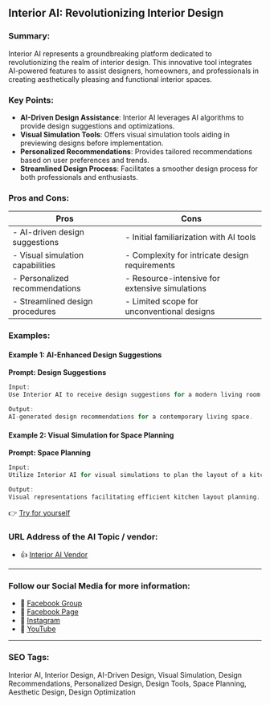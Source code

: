## Interior AI: Revolutionizing Interior Design

### Summary:

Interior AI represents a groundbreaking platform dedicated to revolutionizing the realm of interior design. This innovative tool integrates AI-powered features to assist designers, homeowners, and professionals in creating aesthetically pleasing and functional interior spaces.

### Key Points:

- **AI-Driven Design Assistance**: Interior AI leverages AI algorithms to provide design suggestions and optimizations.
- **Visual Simulation Tools**: Offers visual simulation tools aiding in previewing designs before implementation.
- **Personalized Recommendations**: Provides tailored recommendations based on user preferences and trends.
- **Streamlined Design Process**: Facilitates a smoother design process for both professionals and enthusiasts.

### Pros and Cons:

| Pros                               | Cons                                          |
|------------------------------------|-----------------------------------------------|
| - AI-driven design suggestions     | - Initial familiarization with AI tools         |
| - Visual simulation capabilities   | - Complexity for intricate design requirements  |
| - Personalized recommendations    | - Resource-intensive for extensive simulations |
| - Streamlined design procedures    | - Limited scope for unconventional designs     |

### Examples:

#### Example 1: AI-Enhanced Design Suggestions
**Prompt: Design Suggestions**

```dart
Input:
Use Interior AI to receive design suggestions for a modern living room.

Output:
AI-generated design recommendations for a contemporary living space.
```

#### Example 2: Visual Simulation for Space Planning
**Prompt: Space Planning**

```dart
Input:
Utilize Interior AI for visual simulations to plan the layout of a kitchen.

Output:
Visual representations facilitating efficient kitchen layout planning.
```

👉 <a href="https://interiorai.com/" target="_blank">Try for yourself</a>

### URL Address of the AI Topic / vendor:

- 👍 <a href="https://interiorai.com/" target="_blank">Interior AI Vendor</a>

<hr>

### Follow our Social Media for more information:

- 📘 <a href="https://www.facebook.com/groups/trionxai" target="_blank">Facebook Group</a>
- 📄 <a href="https://www.facebook.com/ai.trionxai" target="_blank">Facebook Page</a>
- 📸 <a href="https://www.instagram.com/trionxai/" target="_blank">Instagram</a>
- 🎥 <a href="https://www.youtube.com/@robotdocs/" target="_blank">YouTube</a>

<hr>

### SEO Tags:
Interior AI, Interior Design, AI-Driven Design, Visual Simulation, Design Recommendations, Personalized Design, Design Tools, Space Planning, Aesthetic Design, Design Optimization